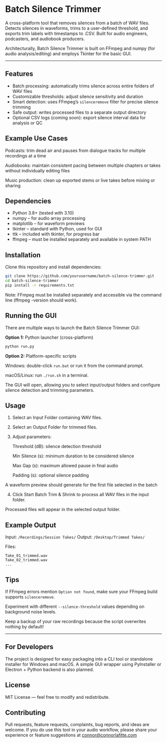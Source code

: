 # Batch Silence Trimmer

A cross-platform tool that removes silences from a batch of WAV files. Detects silences in waveforms, trims to a user-defined threshold, and exports trim labels with timestamps to .CSV. Built for audio engineers, podcasters, and audiobook producers.

Architecturally, Batch Silence Trimmer is built on FFmpeg and numpy (for audio analysis/editing) and employs Tkinter for the basic GUI. 

---

## Features

- Batch processing: automatically trims silence across entire folders of WAV files  
- Customizable thresholds: adjust silence sensitivity and duration  
- Smart detection: uses FFmpeg’s `silenceremove` filter for precise silence trimming  
- Safe output: writes processed files to a separate output directory  
- Optional CSV logs (coming soon): export silence interval data for analysis or QC

## Example Use Cases

Podcasts: trim dead air and pauses from dialogue tracks for multiple recordings at a time

Audiobooks: maintain consistent pacing between multiple chapters or takes without individually editing files

Music production: clean up exported stems or live takes before mixing or sharing

## Dependencies

- Python 3.8+ (tested with 3.10)
- numpy – for audio array processing
- matplotlib – for waveform previews
- tkinter – standard with Python, used for GUI
- ttk – included with tkinter, for progress bar
- ffmpeg – must be installed separately and available in system PATH
  
## Installation

Clone this repository and install dependencies:

```bash
git clone https://github.com/yourusername/batch-silence-trimmer.git
cd batch-silence-trimmer
pip install -r requirements.txt
```

Note: FFmpeg must be installed separately and accessible via the command line (ffmpeg -version should work).

## Running the GUI

There are multiple ways to launch the Batch Silence Trimmer GUI:

**Option 1:** Python launcher (cross-platform)

```bash
python run.py
```

**Option 2:** Platform-specific scripts

Windows: double-click `run.bat` or run it from the command prompt.

macOS/Linux: run `./run.sh` in a terminal.

The GUI will open, allowing you to select input/output folders and configure silence detection and trimming parameters.

## Usage

1. Select an Input Folder containing WAV files.
2. Select an Output Folder for trimmed files.
3. Adjust parameters:
   
    Threshold (dB): silence detection threshold

    Min Silence (s): minimum duration to be considered silence

    Max Gap (s): maximum allowed pause in final audio

    Padding (s): optional silence padding

  A waveform preview should generate for the first file selected in the batch

4. Click Start Batch Trim & Shrink to process all WAV files in the input folder.

  Processed files will appear in the selected output folder.

## Example Output

Input: `/Recordings/Session Takes/`
Output: `/Desktop/Trimmed Takes/`

Files:

```python-repl
Take_01_trimmed.wav
Take_02_trimmed.wav
...
```

## Tips

If FFmpeg errors mention `Option not found`, make sure your FFmpeg build supports `silenceremove`.

Experiment with different `--silence-threshold` values depending on background noise levels.

Keep a backup of your raw recordings because the script overwrites nothing by default!

---

## For Developers

The project is designed for easy packaging into a CLI tool or standalone installer for Windows and macOS.
A simple GUI wrapper using PyInstaller or Electron + Python backend is also planned.

## License

MIT License — feel free to modify and redistribute.


## Contributing

Pull requests, feature requests, complaints, bug reports, and ideas are welcome.
If you do use this tool in your audio workflow, please share your experience or feature suggestions at connor@connorlafitte.com
